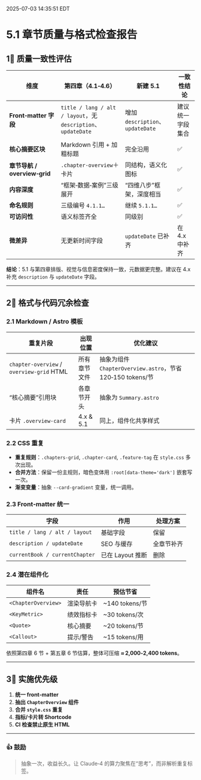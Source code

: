 2025-07-03 14:35:51 EDT

# 5.1 章节质量与格式检查报告

## 1⃣ 质量一致性评估

| 维度 | 第四章（4.1‑4.6） | 新建 5.1 | 一致性结论 |
|------|------------------|----------|-----------|
| **Front‑matter 字段** | `title / lang / alt / layout`，无 `description`、`updateDate` | 增加 `description`、`updateDate` | 建议统一字段集合 |
| **核心摘要区块** | Markdown 引用 + 加粗标题 | 完全沿用 | ✅ |
| **章节导航 / overview‑grid** | `.chapter-overview`＋卡片 | 同结构，语义化图标 | ✅ |
| **内容深度** | “框架‑数据‑案例”三级展开 | “四维八步”框架，深度相当 | ✅ |
| **命名规则** | 三级编号 `4.1.1…` | 继续 `5.1.1…` | ✅ |
| **可访问性** | 语义标签齐全 | 同级别 | ✅ |
| **微差异** | 无更新时间字段 | `updateDate` 已补齐 | 在 4.x 中补齐 |

**结论**：5.1 与第四章排版、视觉与信息密度保持一致，元数据更完整。建议在 4.x 补充 `description` 与 `updateDate` 字段。

---

## 2⃣ 格式与代码冗余检查

### 2.1 Markdown / Astro 模板

| 重复片段 | 出现位置 | 优化建议 |
|----------|----------|---------|
| `chapter‑overview` / `overview-grid` HTML | 所有章节文件 | 抽象为组件 `ChapterOverview.astro`，节省 120‑150 tokens/节 |
| “核心摘要”引用块 | 各章节开头 | 抽象为 `Summary.astro` |
| 卡片 `.overview-card` | 4.x & 5.1 | 同上，组件化共享样式 |

### 2.2 CSS 重复

- **重复规则**：`.chapters-grid`, `.chapter-card`, `.feature-tag` 在 `style.css` 多次出现。  
- **合并方法**：保留一份主规则，暗色变体用 `:root[data-theme='dark']` 嵌套写一次。  
- **渐变变量**：抽象 `--card-gradient` 变量，统一调用。

### 2.3 Front‑matter 统一

| 字段 | 作用 | 处理方案 |
|------|------|---------|
| `title / lang / alt / layout` | 基础字段 | 保留 |
| `description / updateDate` | SEO 与缓存 | 全章节补齐 |
| `currentBook / currentChapter` | 已在 Layout 推断 | 删除 |

### 2.4 潜在组件化

| 组件名 | 责任 | 预估节省 |
|--------|------|---------|
| `<ChapterOverview>` | 渲染导航卡 | ~140 tokens/节 |
| `<KeyMetric>` | 绩效指标卡 | ~30 tokens/次 |
| `<Quote>` | 核心摘要 | ~20 tokens/节 |
| `<Callout>` | 提示/警告 | ~15 tokens/用 |

依照第四章 6 节 + 第五章 6 节估算，整体可压缩 **≈ 2,000‑2,400 tokens**。

---

## 3⃣ 实施优先级

1. **统一 front‑matter**  
2. **抽出 `ChapterOverview` 组件**  
3. **合并 `style.css` 重复**  
4. **指标/卡片转 Shortcode**  
5. **CI 检查禁止原生 HTML**  

---

### 👍 鼓励

> 抽象一次，收益长久。让 Claude‑4 的算力聚焦在“思考”，而非解析重复标签。
